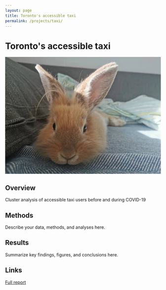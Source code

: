 ```yaml
---
layout: page
title: Toronto's accessible taxi
permalink: /projects/taxi/
---
```


# Toronto's accessible taxi

![taxi Cover Image](/figures/yuyu.jpg)

## Overview
Cluster analysis of accessible taxi users before and during COVID-19

## Methods
Describe your data, methods, and analyses here.

## Results
Summarize key findings, figures, and conclusions here.

## Links
[Full report](https://doi.org/10.1016/j.jth.2023.101753)